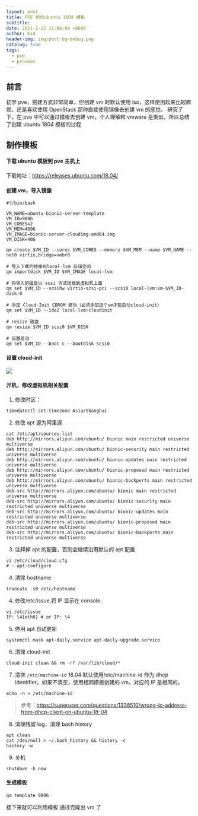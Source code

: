 ```yaml
---
layout: post
title: PVE 制作ubuntu 1804 模板
subtitle:
date: 2021-2-22 21:06:00 +0800
author: Ksd
header-img: img/post-bg-debug.png
catalog: true
tags:
  - pve
  - proxmox
---
```


## 前言

初学 pve，搭建方式非常简单，但创建 vm 时默认使用 iso，这样使用起来比较麻烦，还是喜欢使用 OpenStack 那种直接使用镜像去创建 vm 的感觉。 研究了下，在 pve 中可以通过模板去创建 vm，个人理解和 vmware 是类似，所以总结了创建 ubuntu 1804 模板的过程

## 制作模板

#### 下载 ubuntu 模板到 pve 主机上

下载地址：https://releases.ubuntu.com/18.04/

#### 创建 vm，导入镜像

```
#!/bin/bash

VM_NAME=ubuntu-bionic-server-template
VM_ID=9006
VM_CORES=2
VM_MEM=4096
VM_IMAGE=bionic-server-cloudimg-amd64.img
VM_DISK=40G

qm create $VM_ID --cores $VM_CORES --memory $VM_MEM --name $VM_NAME --net0 virtio,bridge=vmbr0

# 导入下载的镜像到local-lvm 存储空间
qm importdisk $VM_ID $VM_IMAGE local-lvm

# 将导入的磁盘以 scsi 方式挂载到虚拟机上面
qm set $VM_ID --scsihw virtio-scsi-pci --scsi0 local-lvm:vm-$VM_ID-disk-0

# 添加 Cloud-Init CDROM 驱动（必须添加这个vm才能启动cloud-init）
qm set $VM_ID --ide2 local-lvm:cloudinit

# resize 磁盘
qm resize $VM_ID scsi0 $VM_DISK

# 设置启动
qm set $VM_ID --boot c --bootdisk scsi0
```

#### 设置 cloud-init

![](https://tva1.sinaimg.cn/large/008eGmZEly1gnwf4ux214j31lm0lu0u2.jpg)

#### 开机，修改虚拟机相关配置

1. 修改时区：

```
timedatectl set-timezone Asia/Shanghai
```

2. 修改 apt 源为阿里源

```
cat /etc/apt/sources.list
deb http://mirrors.aliyun.com/ubuntu/ bionic main restricted universe multiverse
deb http://mirrors.aliyun.com/ubuntu/ bionic-security main restricted universe multiverse
deb http://mirrors.aliyun.com/ubuntu/ bionic-updates main restricted universe multiverse
deb http://mirrors.aliyun.com/ubuntu/ bionic-proposed main restricted universe multiverse
deb http://mirrors.aliyun.com/ubuntu/ bionic-backports main restricted universe multiverse
deb-src http://mirrors.aliyun.com/ubuntu/ bionic main restricted universe multiverse
deb-src http://mirrors.aliyun.com/ubuntu/ bionic-security main restricted universe multiverse
deb-src http://mirrors.aliyun.com/ubuntu/ bionic-updates main restricted universe multiverse
deb-src http://mirrors.aliyun.com/ubuntu/ bionic-proposed main restricted universe multiverse
deb-src http://mirrors.aliyun.com/ubuntu/ bionic-backports main restricted universe multiverse
```

3. 注释掉 apt 的配置，否则会继续沿用默认的 apt 配置

```
vi /etc/cloud/cloud.cfg
# - apt-configure
```

4. 清除 hostname

```
truncate -s0 /etc/hostname
```

4. 修改/etc/issue,将 IP 显示在 console

```
vi /etc/issue
IP: \4{eth0} # or IP: \4

```

5. 停用 apt 自动更新

```
systemctl mask apt-daily.service apt-daily-upgrade.service
```

6. 清理 cloud-init

```
cloud-init clean && rm -rf /var/lib/cloud/*
```

7. 清空 `/etc/machine-id`
   18.04 默认使用/etc/machine-id 作为 dhcp identifier，如果不清空，使用相同模板创建的 vm，对应的 IP 是相同的。

```
echo -n > /etc/machine-id
```

> 参考：https://superuser.com/questions/1338510/wrong-ip-address-from-dhcp-client-on-ubuntu-18-04

8. 清理残留 log，清理 bash history

```
apt clean
cat /dev/null > ~/.bash_history && history -c
history -w
```

9. 关机

```
shutdown -h now
```

#### 生成模板

```
qm template 9006
```

接下来就可以利用模板 通过克隆出 vm 了
